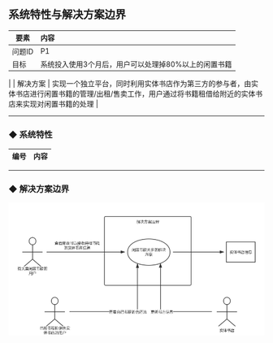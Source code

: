 ## 系统特性与解决方案边界



| 要素 | 内容 |
| --- | :--- |
| 问题ID | P1 |
| 目标 | 系统投入使用3个月后，用户可以处理掉80%以上的闲置书籍
 |
| 解决方案 | 实现一个独立平台，同时利用实体书店作为第三方的参与者，由实体书店进行闲置书籍的管理/出租/售卖工作，用户通过将书籍租借给附近的实体书店来实现对闲置书籍的处理 |



---



### ◆ 系统特性



| 编号 | 内容 |
| --- | :--- |




---



### ◆ 解决方案边界


![](/assets/解决方案S1的边界.png)
